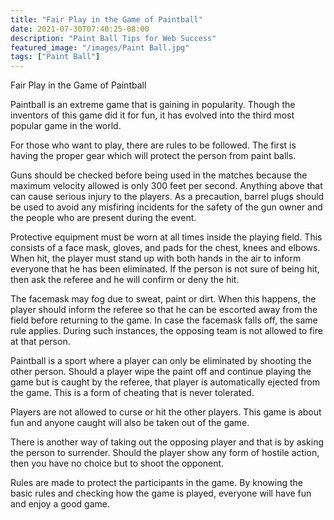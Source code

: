 ```yaml
---
title: "Fair Play in the Game of Paintball"
date: 2021-07-30T07:40:25-08:00
description: "Paint Ball Tips for Web Success"
featured_image: "/images/Paint Ball.jpg"
tags: ["Paint Ball"]
---
```


Fair Play in the Game of Paintball

Paintball is an extreme game that is gaining in popularity. Though the inventors of this game did it for fun, it has evolved into the third most popular game in the world. 

For those who want to play, there are rules to be followed. The first is having the proper gear which will protect the person from paint balls. 

Guns  should be checked before being used in the matches  because the maximum velocity allowed is only 300 feet per second. Anything above that can cause serious injury to the players. As a precaution, barrel plugs should be used to avoid any misfiring incidents for the safety of the gun owner and the people who are present during the event. 

Protective equipment must be worn at all times inside the playing field. This consists of a face mask, gloves, and pads for the chest, knees and elbows. When hit, the player must stand up with both hands in the air to inform everyone that he has been eliminated. If the person is not sure of being hit, then ask the referee and he will confirm or deny the hit. 

The facemask may fog due to sweat, paint or dirt. When this happens, the player should inform the referee so that he can be escorted away from the field before returning to the game. In case the facemask falls off, the same rule applies. During such instances, the opposing team is not allowed to fire at that person.

Paintball is a sport where a player can only be eliminated by shooting the other person. Should a player wipe the paint off and continue playing the game but is caught by the referee, that player is automatically ejected from the game. This is a form of cheating that is never tolerated.

Players are not allowed to curse or hit the other players. This game is about fun and anyone caught will also be taken out of the game. 

There is another way of taking out the opposing player and that is by asking the person to surrender. Should the player show any form of hostile action, then you have no choice but to shoot the opponent.

Rules are made to protect the participants in the game. By knowing the basic rules and checking how the game is played, everyone will have fun and enjoy a good game.  





